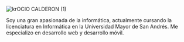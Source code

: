 
![krOCIO CALDERON (1)](https://github.com/user-attachments/assets/b6612d7e-3c68-4589-9e94-6dbf6ea60075)



Soy una gran apasionada de la informática, actualmente cursando la licenciatura en Informática en la Universidad Mayor de San Andrés. Me especializo en desarrollo web y desarrollo móvil.
